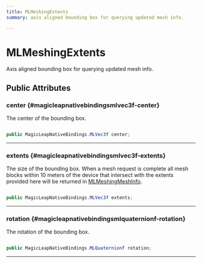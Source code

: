 ```yaml
---
title: MLMeshingExtents
summary: axis aligned bounding box for querying updated mesh info. 

---
```


# MLMeshingExtents




Axis aligned bounding box for querying updated mesh info.   





## Public Attributes

### center {#magicleapnativebindingsmlvec3f-center}

The center of the bounding box. 

```csharp

public MagicLeapNativeBindings.MLVec3f center;

```






-----------

### extents {#magicleapnativebindingsmlvec3f-extents}

The size of the bounding box. When a mesh request is complete all mesh blocks within 10 meters of the device that intersect with the extents provided here will be returned in [MLMeshingMeshInfo](/versioned_docs/version-31-Aug-2023/unity-api/api/UnityEngine.XR.MagicLeap/MeshingSubsystem/Extensions/MLMeshing/NativeBindings/UnityEngine.XR.MagicLeap.MeshingSubsystem.Extensions.MLMeshing.NativeBindings.MLMeshingMeshInfo.md). 

```csharp

public MagicLeapNativeBindings.MLVec3f extents;

```






-----------

### rotation {#magicleapnativebindingsmlquaternionf-rotation}

The rotation of the bounding box. 

```csharp

public MagicLeapNativeBindings.MLQuaternionf rotation;

```






-----------


